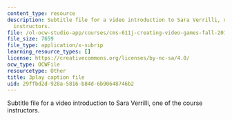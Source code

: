 ```yaml
---
content_type: resource
description: Subtitle file for a video introduction to Sara Verrilli, one of the course
  instructors.
file: /ol-ocw-studio-app/courses/cms-611j-creating-video-games-fall-2014/29ffbd2d928a5816b84d6b90648746b2_bhk8Wtgpb1w.vtt
file_size: 7659
file_type: application/x-subrip
learning_resource_types: []
license: https://creativecommons.org/licenses/by-nc-sa/4.0/
ocw_type: OCWFile
resourcetype: Other
title: 3play caption file
uid: 29ffbd2d-928a-5816-b84d-6b90648746b2
---
```

Subtitle file for a video introduction to Sara Verrilli, one of the course instructors.